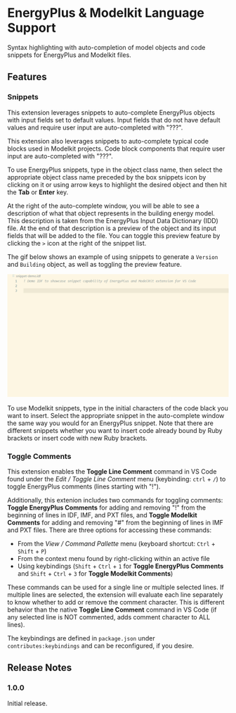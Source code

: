 # EnergyPlus & Modelkit Language Support

Syntax highlighting with auto-completion of model objects and code snippets for EnergyPlus and Modelkit files.

## Features

### Snippets

This extension leverages snippets to auto-complete EnergyPlus objects with input fields set to default values. Input fields that do not have default values and require user input are auto-completed with "???".

This extension also leverages snippets to auto-complete typical code blocks used in Modelkit projects. Code block components that require user input are auto-completed with "???".

To use EnergyPlus snippets, type in the object class name, then select the appropriate object class name preceded by the box snippets icon by clicking on it or using arrow keys to highlight the desired object and then hit the **Tab** or **Enter** key. 

At the right of the auto-complete window, you will be able to see a description of what that object represents in the building energy model. This description is taken from the EnergyPlus Input Data Dictionary (IDD) file. At the end of that description is a preview of the object and its input fields that will be added to the file. You can toggle this preview feature by clicking the `>` icon at the right of the snippet list.

The gif below shows an example of using snippets to generate a `Version` and `Building` object, as well as toggling the preview feature.

![snippets](images/snippets.gif)

To use Modelkit snippets, type in the initial characters of the code black you want to insert. Select the appropriate snippet in the auto-complete window the same way you would for an EnergyPlus snippet. Note that there are different snippets whether you want to insert code already bound by Ruby brackets or insert code with new Ruby brackets.

### Toggle Comments

This extension enables the **Toggle Line Comment** command in VS Code found under the *Edit / Toggle Line Comment* menu (keybinding: `ctrl` + `/`) to toggle EnergyPlus comments (lines starting with "!").

Additionally, this extenion includes two commands for toggling comments: **Toggle EnergyPlus Comments** for adding and removing "!" from the beginning of lines in IDF, IMF, and PXT files, and **Toggle Modelkit Comments** for adding and removing "#" from the beginning of lines in IMF and PXT files. There are three options for accessing these commands:

- From the *View / Command Pallette* menu (keyboard shortcut: `Ctrl` + `Shift` + `P`)
- From the context menu found by right-clicking within an active file
- Using keybindings (`Shift` + `Ctrl` + `1` for **Toggle EnergyPlus Comments** and `Shift` + `Ctrl` + `3` for **Toggle Modelkit Comments**)

These commands can be used for a single line or multiple selected lines. If multiple lines are selected, the extension will evaluate each line separately to know whether to add or remove the comment character. This is different behavior than the native **Toggle Line Comment** command in VS Code (if any selected line is NOT commented, adds comment character to ALL lines).

The keybindings are defined in `package.json` under `contributes:keybindings` and can be reconfigured, if you desire.

## Release Notes

### 1.0.0

Initial release.
